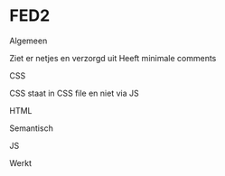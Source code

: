 FED2
====
Algemeen

Ziet er netjes en verzorgd uit
Heeft minimale comments

CSS

CSS staat in CSS file en niet via JS

HTML

Semantisch


JS

Werkt
